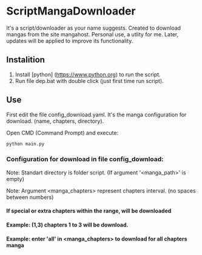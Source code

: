 # ScriptMangaDownloader
It's a script/downloader as your name suggests. Created to download mangas from the site mangahost. Personal use, a utlity for me. Later, updates will be applied to improve its functionality.
## Instalition
1. Install [python] (https://www.python.org) to run the script.
2. Run file dep.bat with double click (just first time run script).
## Use
First edit the file config_download.yaml. It's the manga configuration for download. (name, chapters, directory).

Open CMD (Command Prompt) and execute:
```bash
python main.py
```
### Configuration for download in file config_download:
Note: Standart directory is folder script. (If argument '<manga_path>' is empty)

Note: Argument <manga_chapters> represent chapters interval. (no spaces between numbers)
#### If special or extra chapters within the range, will be downloaded
#### Example: (1,3) chapters 1 to 3 will be download.
#### Example: enter 'all' in <manga_chapters> to download for all chapters manga
